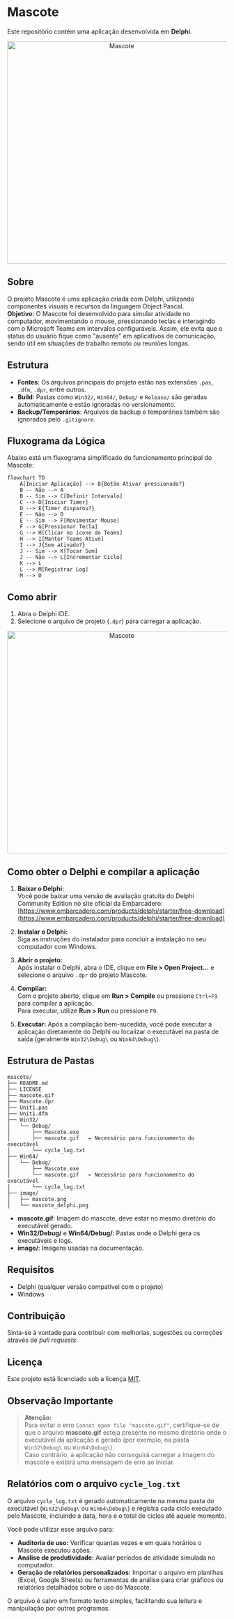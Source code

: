 # Mascote

Este repositório contém uma aplicação desenvolvida em **Delphi**.

<p align="center">
  <img src="image/mascote.png" alt="Mascote" width="510"/>
</p>

## Sobre

O projeto Mascote é uma aplicação criada com Delphi, utilizando componentes visuais e recursos da linguagem Object Pascal.  
**Objetivo:** O Mascote foi desenvolvido para simular atividade no computador, movimentando o mouse, pressionando teclas e interagindo com o Microsoft Teams em intervalos configuráveis. Assim, ele evita que o status do usuário fique como "ausente" em aplicativos de comunicação, sendo útil em situações de trabalho remoto ou reuniões longas.

## Estrutura

- **Fontes**: Os arquivos principais do projeto estão nas extensões `.pas`, `.dfm`, `.dpr`, entre outros.
- **Build**: Pastas como `Win32/`, `Win64/`, `Debug/` e `Release/` são geradas automaticamente e estão ignoradas no versionamento.
- **Backup/Temporários**: Arquivos de backup e temporários também são ignorados pelo `.gitignore`.

## Fluxograma da Lógica

Abaixo está um fluxograma simplificado do funcionamento principal do Mascote:

```mermaid
flowchart TD
    A[Iniciar Aplicação] --> B{Botão Ativar pressionado?}
    B -- Não --> A
    B -- Sim --> C[Definir Intervalo]
    C --> D[Iniciar Timer]
    D --> E{Timer disparou?}
    E -- Não --> D
    E -- Sim --> F[Movimentar Mouse]
    F --> G[Pressionar Tecla]
    G --> H[Clicar no ícone do Teams]
    H --> I[Manter Teams Ativo]
    I --> J{Som ativado?}
    J -- Sim --> K[Tocar Som]
    J -- Não --> L[Incrementar Ciclo]
    K --> L
    L --> M[Registrar Log]
    M --> D
```

## Como abrir

1. Abra o Delphi IDE.
2. Selecione o arquivo de projeto (`.dpr`) para carregar a aplicação.

<p align="center">
  <img src="image/mascote_delphi.png" alt="Mascote" width="510"/>
</p>

## Como obter o Delphi e compilar a aplicação

1. **Baixar o Delphi:**  
   Você pode baixar uma versão de avaliação gratuita do Delphi Community Edition no site oficial da Embarcadero:  
   [https://www.embarcadero.com/products/delphi/starter/free-download](https://www.embarcadero.com/products/delphi/starter/free-download)

2. **Instalar o Delphi:**  
   Siga as instruções do instalador para concluir a instalação no seu computador com Windows.

3. **Abrir o projeto:**  
   Após instalar o Delphi, abra o IDE, clique em **File > Open Project...** e selecione o arquivo `.dpr` do projeto Mascote.

4. **Compilar:**  
   Com o projeto aberto, clique em **Run > Compile** ou pressione `Ctrl+F9` para compilar a aplicação.  
   Para executar, utilize **Run > Run** ou pressione `F9`.

5. **Executar:**
   Após a compilação bem-sucedida, você pode executar a aplicação diretamente do Delphi ou localizar o executável na pasta de saída (geralmente `Win32\Debug\` ou `Win64\Debug\`).

## Estrutura de Pastas

```
mascote/
├── README.md
├── LICENSE
├── mascote.gif
├── Mascote.dpr
├── Unit1.pas
├── Unit1.dfm
├── Win32/
│   └── Debug/
│       ├── Mascote.exe
│       ├── mascote.gif   ← Necessário para funcionamento do executável
│       └── cycle_log.txt
├── Win64/
│   └── Debug/
│       ├── Mascote.exe
│       └── mascote.gif   ← Necessário para funcionamento do executável
│       └── cycle_log.txt
├── image/
│   ├── mascote.png
│   └── mascote_delphi.png
```
- **mascote.gif**: Imagem do mascote, deve estar no mesmo diretório do executável gerado.
- **Win32/Debug/** e **Win64/Debug/**: Pastas onde o Delphi gera os executáveis e logs.
- **image/**: Imagens usadas na documentação.

## Requisitos

- Delphi (qualquer versão compatível com o projeto)
- Windows

## Contribuição

Sinta-se à vontade para contribuir com melhorias, sugestões ou correções através de *pull requests*.

## Licença

Este projeto está licenciado sob a licença [MIT](LICENSE).

## Observação Importante

> **Atenção:**  
> Para evitar o erro `Cannot open file "mascote.gif"`, certifique-se de que o arquivo **mascote.gif** esteja presente no mesmo diretório onde o executável da aplicação é gerado (por exemplo, na pasta `Win32\Debug\` ou `Win64\Debug\`).  
> Caso contrário, a aplicação não conseguirá carregar a imagem do mascote e exibirá uma mensagem de erro ao iniciar.

## Relatórios com o arquivo `cycle_log.txt`

O arquivo `cycle_log.txt` é gerado automaticamente na mesma pasta do executável (`Win32\Debug\` ou `Win64\Debug\`) e registra cada ciclo executado pelo Mascote, incluindo a data, hora e o total de ciclos até aquele momento.

Você pode utilizar esse arquivo para:

- **Auditoria de uso:** Verificar quantas vezes e em quais horários o Mascote executou ações.
- **Análise de produtividade:** Avaliar períodos de atividade simulada no computador.
- **Geração de relatórios personalizados:** Importar o arquivo em planilhas (Excel, Google Sheets) ou ferramentas de análise para criar gráficos ou relatórios detalhados sobre o uso do Mascote.

O arquivo é salvo em formato texto simples, facilitando sua leitura e manipulação por outros programas.
